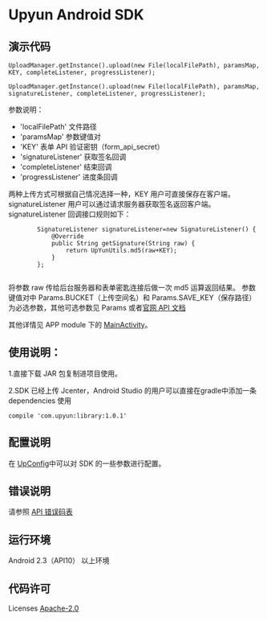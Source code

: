 # Upyun Android SDK

## 演示代码

```
UploadManager.getInstance().upload(new File(localFilePath), paramsMap, KEY, completeListener, progressListener);

UploadManager.getInstance().upload(new File(localFilePath), paramsMap, signatureListener, completeListener, progressListener);

```

参数说明：

* 'localFilePath'  文件路径
* 'paramsMap'  参数键值对
* 'KEY'  表单 API 验证密钥（form_api_secret）
* 'signatureListener'  获取签名回调
* 'completeListener'  结束回调
* 'progressListener'  进度条回调

两种上传方式可根据自己情况选择一种，KEY 用户可直接保存在客户端，signatureListener 用户可以通过请求服务器获取签名返回客户端。signatureListener 回调接口规则如下：

```
        SignatureListener signatureListener=new SignatureListener() {
            @Override
            public String getSignature(String raw) {
                return UpYunUtils.md5(raw+KEY);
            }
        };
        
```
将参数 raw 传给后台服务器和表单密匙连接后做一次 md5 运算返回结果。
参数键值对中 Params.BUCKET（上传空间名）和 Params.SAVE_KEY（保存路径）为必选参数，其他可选参数见 Params 或者[官网 API 文档](http://docs.upyun.com/api/form_api/)

其他详情见 APP module 下的 [MainActivity](http://gitlab.widget-inc.com/upyun-sdk/android-sdk/blob/master/app/src/main/java/com/upyun/sdktest/MainActivity.java)。

## 使用说明：
 1.直接下载 JAR 包复制进项目使用。
 
 2.SDK 已经上传 Jcenter，Android Studio 的用户可以直接在gradle中添加一条 dependencies 使用
 
 ```
 compile 'com.upyun:library:1.0.1'
 ```
 
## 配置说明
在 [UpConfig](http://gitlab.widget-inc.com/upyun-sdk/android-sdk/blob/master/library/src/main/java/com/upyun/library/common/UpConfig.java)中可以对 SDK 的一些参数进行配置。
	
## 错误说明
请参照 [API 错误码表](http://docs.upyun.com/api/errno/#api)

## 运行环境
Android 2.3（API10） 以上环境
 
## 代码许可
Licenses [Apache-2.0](http://opensource.org/licenses/apache2.0.php)